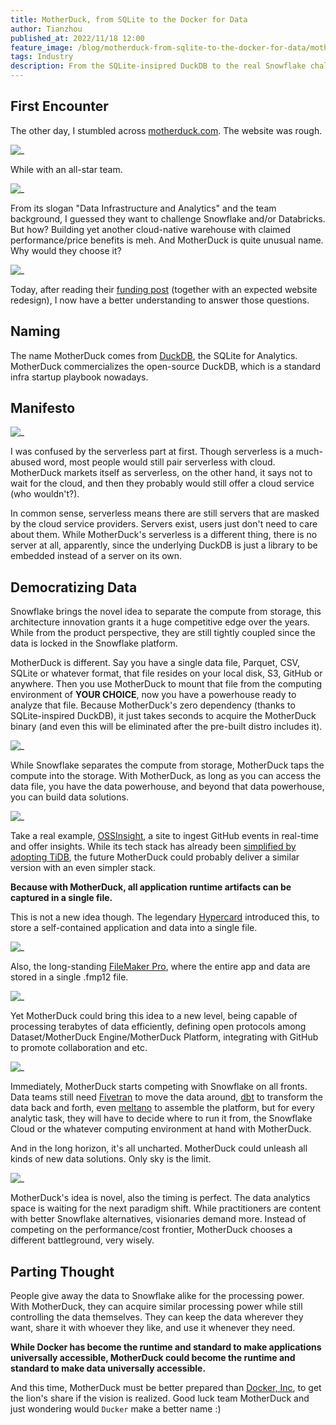 ```yaml
---
title: MotherDuck, from SQLite to the Docker for Data
author: Tianzhou
published_at: 2022/11/18 12:00
feature_image: /blog/motherduck-from-sqlite-to-the-docker-for-data/motherduck.webp
tags: Industry
description: From the SQLite-insipred DuckDB to the real Snowflake challenger and the Docker for data.
---
```


## First Encounter

The other day, I stumbled across [motherduck.com](https://motherduck.com). The website was rough.

![_](/blog/motherduck-from-sqlite-to-the-docker-for-data/motherduck-old.webp)

While with an all-star team.

![_](/blog/motherduck-from-sqlite-to-the-docker-for-data/motherduck-team.webp)

From its slogan "Data Infrastructure and Analytics" and the team background, I guessed they want to challenge Snowflake and/or Databricks. But how? Building yet another cloud-native warehouse with claimed performance/price benefits is meh. And MotherDuck is quite unusual name. Why would they choose it?

![_](/blog/motherduck-from-sqlite-to-the-docker-for-data/motherduck.webp)

Today, after reading their [funding post](https://motherduck.com/blog/announcing-series-seed-and-a/) (together with an expected website redesign), I now have a better understanding to answer those questions.

## Naming

The name MotherDuck comes from [DuckDB](https://duckdb.org/), the SQLite for Analytics. MotherDuck commercializes the open-source DuckDB, which is a standard infra startup playbook nowadays.

## Manifesto

![_](/blog/motherduck-from-sqlite-to-the-docker-for-data/manifesto.webp)

I was confused by the serverless part at first. Though serverless is a much-abused word, most people would still pair serverless with cloud. MotherDuck markets itself as serverless, on the other hand, it says not to wait for the cloud, and then they probably would still offer a cloud service (who wouldn't?).

In common sense, serverless means there are still servers that are masked by the cloud service providers. Servers exist, users just don't need to care about them. While MotherDuck's serverless is a different thing, there is no server at all, apparently, since the underlying DuckDB is just a library to be embedded instead of a server on its own.

## Democratizing Data

Snowflake brings the novel idea to separate the compute from storage, this architecture innovation grants it a huge competitive edge over the years. While from the product perspective, they are still tightly coupled since the data is locked in the Snowflake platform.

MotherDuck is different. Say you have a single data file, Parquet, CSV, SQLite or whatever format, that file resides on your local disk, S3, GitHub or anywhere. Then you use MotherDuck to mount that file from the computing environment of **YOUR CHOICE**, now you have a powerhouse ready to analyze that file. Because MotherDuck's zero dependency (thanks to SQLite-inspired DuckDB), it just takes seconds to acquire the MotherDuck binary (and even this will be eliminated after the pre-built distro includes it).

![_](/blog/motherduck-from-sqlite-to-the-docker-for-data/snowflake-vs-motherduck.webp)

While Snowflake separates the compute from storage, MotherDuck taps the compute into the storage. With MotherDuck, as long as you can access the data file, you have the data powerhouse, and beyond that data powerhouse, you can build data solutions.

![_](/blog/motherduck-from-sqlite-to-the-docker-for-data/ossinsight.webp)

Take a real example, [OSSInsight](https://ossinsight.io/), a site to ingest GitHub events in real-time and offer insights. While its tech stack has already been [simplified by adopting TiDB](https://ossinsight.io/blog/why-we-choose-tidb-to-support-ossinsight/), the future MotherDuck could probably deliver a similar version with an even simpler stack.

**Because with MotherDuck, all application runtime artifacts can be captured in a single file.**

This is not a new idea though. The legendary [Hypercard](https://en.wikipedia.org/wiki/HyperCard) introduced this, to store a self-contained application and data into a single file.

![_](/blog/motherduck-from-sqlite-to-the-docker-for-data/hypercard.webp)

Also, the long-standing [FileMaker Pro](https://en.wikipedia.org/wiki/FileMaker), where the entire app and data are stored in a single .fmp12 file.

![_](/blog/motherduck-from-sqlite-to-the-docker-for-data/filemaker.webp)

Yet MotherDuck could bring this idea to a new level, being capable of processing terabytes of data efficiently, defining open protocols among Dataset/MotherDuck Engine/MotherDuck Platform, integrating with GitHub to promote collaboration and etc.

![_](/blog/motherduck-from-sqlite-to-the-docker-for-data/snowflake-or-motherduck.webp)

Immediately, MotherDuck starts competing with Snowflake on all fronts. Data teams still need [Fivetran](https://www.fivetran.com/) to move the data around, [dbt](https://www.getdbt.com/) to transform the data back and forth, even [meltano](https://meltano.com/) to assemble the platform, but for every analytic task, they will have to decide where to run it from, the Snowflake Cloud or the whatever computing environment at hand with MotherDuck.

And in the long horizon, it's all uncharted. MotherDuck could unleash all kinds of new data solutions. Only sky is the limit.

![_](/blog/motherduck-from-sqlite-to-the-docker-for-data/snowflake-next.webp)

MotherDuck's idea is novel, also the timing is perfect. The data analytics space is waiting for the next paradigm shift. While practitioners are content with better Snowflake alternatives, visionaries demand more. Instead of competing on the performance/cost frontier, MotherDuck chooses a different battleground, very wisely.

## Parting Thought

People give away the data to Snowflake alike for the processing power. With MotherDuck, they can acquire similar processing power while still controlling the data themselves. They can keep the data wherever they want, share it with whoever they like, and use it whenever they need.

**While Docker has become the runtime and standard to make applications universally accessible, MotherDuck could become the runtime and standard to make data universally accessible.**

And this time, MotherDuck must be better prepared than [Docker, Inc](https://www.infoworld.com/article/3632142/how-docker-broke-in-half.html), to get the lion's share if the vision is realized. Good luck team MotherDuck and just wondering would `Ducker` make a better name :)
